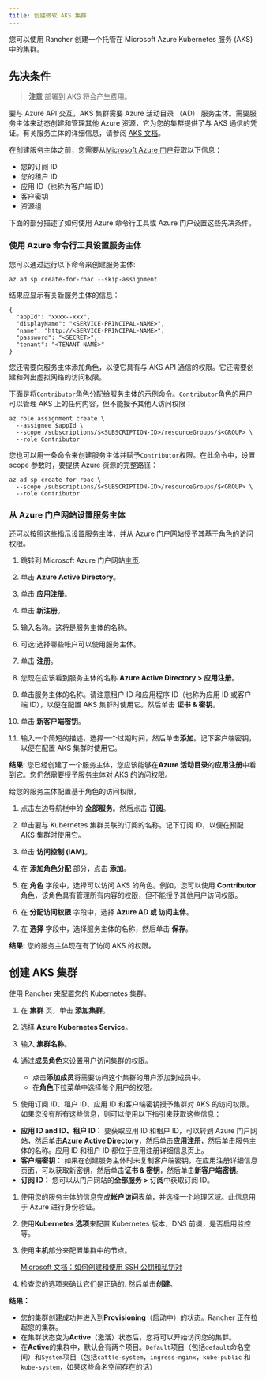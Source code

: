 ```yaml
---
title: 创建微软 AKS 集群
---
```


您可以使用 Rancher 创建一个托管在 Microsoft Azure Kubernetes 服务 (AKS) 中的集群。

## 先决条件

> **注意**
> 部署到 AKS 将会产生费用。

要与 Azure API 交互，AKS 集群需要 Azure 活动目录 （AD） 服务主体。需要服务主体来动态创建和管理其他 Azure 资源，它为您的集群提供了与 AKS 通信的凭证。有关服务主体的详细信息，请参阅 [AKS 文档](https://docs.microsoft.com/zh-cn/azure/aks/kubernetes-service-principal)。

在创建服务主体之前，您需要从[Microsoft Azure 门户](https://portal.azure.com)获取以下信息：

- 您的订阅 ID
- 您的租户 ID
- 应用 ID（也称为客户端 ID）
- 客户密钥
- 资源组

下面的部分描述了如何使用 Azure 命令行工具或 Azure 门户设置这些先决条件。

### 使用 Azure 命令行工具设置服务主体

您可以通过运行以下命令来创建服务主体:

```
az ad sp create-for-rbac --skip-assignment
```

结果应显示有关新服务主体的信息：

```
{
  "appId": "xxxx--xxx",
  "displayName": "<SERVICE-PRINCIPAL-NAME>",
  "name": "http://<SERVICE-PRINCIPAL-NAME>",
  "password": "<SECRET>",
  "tenant": "<TENANT NAME>"
}
```

您还需要向服务主体添加角色，以便它具有与 AKS API 通信的权限。它还需要创建和列出虚拟网络的访问权限。

下面是将`Contributor`角色分配给服务主体的示例命令。`Contributor`角色的用户可以管理 AKS 上的任何内容，但不能授予其他人访问权限：

```
az role assignment create \
  --assignee $appId \
  --scope /subscriptions/$<SUBSCRIPTION-ID>/resourceGroups/$<GROUP> \
  --role Contributor
```

您也可以用一条命令来创建服务主体并赋予`Contributor`权限。在此命令中，设置 scope 参数时，要提供 Azure 资源的完整路径：

```
az ad sp create-for-rbac \
  --scope /subscriptions/$<SUBSCRIPTION-ID>/resourceGroups/$<GROUP> \
  --role Contributor
```

### 从 Azure 门户网站设置服务主体

还可以按照这些指示设置服务主体，并从 Azure 门户网站授予其基于角色的访问权限。

1. 跳转到 Microsoft Azure 门户网站[主页](https://portal.azure.com).

1. 单击 **Azure Active Directory**。

1. 单击 **应用注册**。

1. 单击 **新注册**。

1. 输入名称。这将是服务主体的名称。

1. 可选:选择哪些帐户可以使用服务主体。

1. 单击 **注册**。

1. 您现在应该看到服务主体的名称 **Azure Active Directory > 应用注册**。

1. 单击服务主体的名称。请注意租户 ID 和应用程序 ID（也称为应用 ID 或客户端 ID），以便在配置 AKS 集群时使用它。然后单击 **证书 & 密钥**。

1. 单击 **新客户端密钥**。

1. 输入一个简短的描述，选择一个过期时间，然后单击**添加**。记下客户端密钥，以便在配置 AKS 集群时使用它。

**结果:** 您已经创建了一个服务主体，您应该能够在**Azure 活动目录**的**应用注册**中看到它。您仍然需要授予服务主体对 AKS 的访问权限。

给您的服务主体配置基于角色的访问权限，

1. 点击左边导航栏中的 **全部服务**。然后点击 **订阅**。

1. 单击要与 Kubernetes 集群关联的订阅的名称。记下订阅 ID，以便在预配 AKS 集群时使用它。

1. 单击 **访问控制 (IAM)**。

1. 在 **添加角色分配** 部分，点击 **添加**。

1. 在 **角色** 字段中，选择可以访问 AKS 的角色。例如，您可以使用 **Contributor** 角色，该角色具有管理所有内容的权限，但不能授予其他用户访问权限。

1. 在 **分配访问权限** 字段中，选择 **Azure AD 或 访问主体**。

1. 在 **选择** 字段中，选择服务主体的名称，然后单击 **保存**。

**结果:** 您的服务主体现在有了访问 AKS 的权限。

## 创建 AKS 集群

使用 Rancher 来配置您的 Kubernetes 集群。

1. 在 **集群** 页，单击 **添加集群**。

1. 选择 **Azure Kubernetes Service**。

1. 输入 **集群名称**。

1. 通过**成员角色**来设置用户访问集群的权限。

   - 点击**添加成员**将需要访问这个集群的用户添加到成员中。
   - 在**角色**下拉菜单中选择每个用户的权限。

1. 使用订阅 ID、租户 ID、应用 ID 和客户端密钥授予集群对 AKS 的访问权限。如果您没有所有这些信息，则可以使用以下指引来获取这些信息：

- **应用 ID and ID、租户 ID：** 要获取应用 ID 和租户 ID，可以转到 Azure 门户网站，然后单击**Azure Active Directory**，然后单击**应用注册**，然后单击服务主体的名称。应用 ID 和租户 ID 都位于应用注册详细信息页上。
- **客户端密钥：** 如果在创建服务主体时未复制客户端密钥，在应用注册详细信息页面，可以获取新密钥，然后单击**证书 & 密钥**，然后单击**新客户端密钥**。
- **订阅 ID：** 您可以从门户网站的**全部服务 > 订阅**中获取订阅 ID。

1.  使用您的服务主体的信息完成**帐户访问**表单，并选择一个地理区域。此信息用于 Azure 进行身份验证。

1.  使用**Kubernetes 选项**来配置 Kubernetes 版本，DNS 前缀，是否启用监控等。
1.  使用**主机**部分来配置集群中的节点。

    [Microsoft 文档：如何创建和使用 SSH 公钥和私钥对](https://docs.microsoft.com/en-us/azure/virtual-machines/linux/mac-create-ssh-keys)

1.  检查您的选项来确认它们是正确的. 然后单击**创建**。

**结果：**

- 您的集群创建成功并进入到**Provisioning**（启动中）的状态。Rancher 正在拉起您的集群。
- 在集群状态变为**Active**（激活）状态后，您将可以开始访问您的集群。
- 在**Active**的集群中，默认会有两个项目。`Default`项目（包括`default`命名空间）和`System`项目（包括`cattle-system`，`ingress-nginx`，`kube-public` 和 `kube-system`，如果这些命名空间存在的话）
